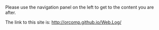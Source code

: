 Please use the navigation panel on the left to get to the content you are after.

The link to this site is: http://orcomp.github.io/Web.Log/